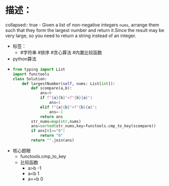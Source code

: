 # 描述：
collapsed:: true
	- Given a list of non-negative integers `nums`, arrange them such that they form the largest number and return it.Since the result may be very large, so you need to return a string instead of an integer.
- 标签：
	- #字符串 #排序 #贪心算法 #内置比较函数
- python算法
- ```python
  from typing import List
  import functools
  class Solution:
      def largestNumber(self, nums: List[int]):
          def scompare(a,b):
              ans=0
              if f"{a}{b}"<f"{b}{a}":
                  ans=1
              elif f"{a}{b}">f"{b}{a}":
                  ans=-1
              return ans
          str_nums=map(str,nums)
          ans=sorted(str_nums,key=functools.cmp_to_key(scompare))
          if ans[0]=="0":
              return "0"
          return "".join(ans)
  ```
- 核心题眼
	- functools.cmp_to_key
	- 比较函数
		- a>b -1
		- a<b 1
		- a==b 0